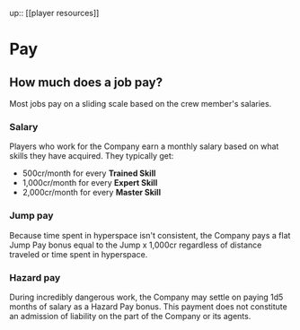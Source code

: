 ---
---
up:: [[player resources]]

# Pay

## How much does a job pay?

Most jobs pay on a sliding scale based on the crew member's salaries.

### Salary

Players who work for the Company earn a monthly salary based on what skills they have acquired. They typically get:

- 500cr/month for every **Trained Skill**
- 1,000cr/month for every **Expert Skill**
- 2,000cr/month for every **Master Skill**

### Jump pay

Because time spent in hyperspace isn't consistent, the Company pays a flat Jump Pay bonus equal to the Jump x 1,000cr regardless of distance traveled or time spent in hyperspace.

### Hazard pay

During incredibly dangerous work, the Company may settle on paying 1d5 months of salary as a Hazard Pay bonus. This payment does not constitute an admission of liability on the part of the Company or its agents.